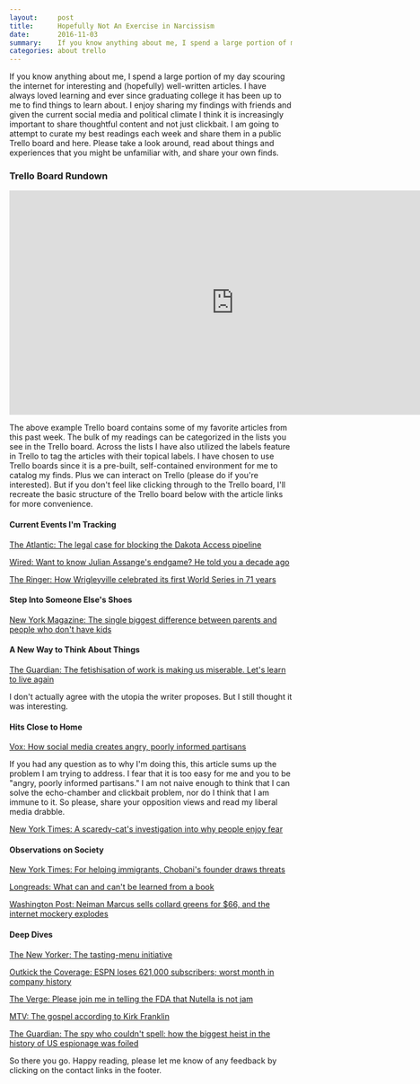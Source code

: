 ```yaml
---
layout:     post
title:      Hopefully Not An Exercise in Narcissism
date:       2016-11-03
summary:    If you know anything about me, I spend a large portion of my day scouring the internet for interesting and (hopefully) well-written articles. I have always loved learning and ever since...
categories: about trello
---
```


If you know anything about me, I spend a large portion of my day scouring the internet for interesting and (hopefully) well-written articles. I have always loved learning and ever since graduating college it has been up to me to find things to learn about. I enjoy sharing my findings with friends and given the current social media and political climate I think it is increasingly important to share thoughtful content and not just clickbait. I am going to attempt to curate my best readings each week and share them in a public Trello board and here. Please take a look around, read about things and experiences that you might be unfamiliar with, and share your own finds.

<h3>Trello Board Rundown</h3>

<iframe src="https://trello.com/b/jZeQ2RWt.html" width="800" height="400" frameborder="0" style="border:0" allowfullscreen></iframe>

The above example Trello board contains some of my favorite articles from this past week. The bulk of my readings can be categorized in the lists you see in the Trello board. Across the lists I have also utilized the labels feature in Trello to tag the articles with their topical labels. I have chosen to use Trello boards since it is a pre-built, self-contained environment for me to catalog my finds. Plus we can interact on Trello (please do if you're interested). But if you don't feel like clicking through to the Trello board, I'll recreate the basic structure of the Trello board below with the article links for more convenience.

<h4>Current Events I'm Tracking</h4>

<a href="http://www.theatlantic.com/technology/archive/2016/09/dapl-dakota-sitting-rock-sioux/499178/">The Atlantic: The legal case for blocking the Dakota Access pipeline</a>

<a href="https://www.wired.com/2016/10/want-know-julian-assanges-endgame-told-decade-ago/">Wired: Want to know Julian Assange's endgame? He told you a decade ago</a>

<a href="https://theringer.com/how-wrigleyville-celebrated-its-first-world-series-in-71-years-39170d42e54b#.y5ev47oeg">The Ringer: How Wrigleyville celebrated its first World Series in 71 years</a>

<h4>Step Into Someone Else's Shoes</h4>
<a href="http://nymag.com/thecut/2016/09/the-biggest-difference-between-parents-and-non-parents.html">New York Magazine: The single biggest difference between parents and people who don't have kids</a>

<h4>A New Way to Think About Things</h4>

<a href="https://www.theguardian.com/commentisfree/2016/oct/26/fetishisation-work-miserable-long-hours-poor-pay?">The Guardian: The fetishisation of work is making us miserable. Let's learn to live again</a>
<p>I don't actually agree with the utopia the writer proposes. But I still thought it was interesting.</p>

<h4>Hits Close to Home</h4>

<a href="http://www.vox.com/policy-and-politics/2016/10/26/13413292/social-media-disrupting-politics">Vox: How social media creates angry, poorly informed partisans</a>
<p>If you had any question as to why I'm doing this, this article sums up the problem I am trying to address. I fear that it is too easy for me and you to be "angry, poorly informed partisans." I am not naive enough to think that I can solve the echo-chamber and clickbait problem, nor do I think that I am immune to it. So please, share your opposition views and read my liberal media drabble.</p>

<a href="http://www.nytimes.com/2016/10/29/science/why-do-people-liked-being-scared.html">New York Times: A scaredy-cat's investigation into why people enjoy fear</a>

<h4>Observations on Society</h4>

<a href="http://www.nytimes.com/2016/11/01/business/for-helping-immigrants-chobanis-founder-draws-threats.html?&_r=0">New York Times: For helping immigrants, Chobani's founder draws threats</a>

<a href="https://blog.longreads.com/2016/11/01/what-can-and-cant-be-learned-from-a-book/">Longreads: What can and can't be learned from a book</a>

<a href="https://www.washingtonpost.com/news/food/wp/2016/11/02/neiman-marcus-sells-collard-greens-for-66-and-the-internet-mockery-explodes/">Washington Post: Neiman Marcus sells collard greens for $66, and the internet mockery explodes</a>

<h4>Deep Dives</h4>

<a href="http://www.newyorker.com/magazine/2016/04/04/gustu-fine-dining-for-a-better-world">The New Yorker: The tasting-menu initiative</a>

<a href="http://www.outkickthecoverage.com/espn-loses-621-000-subscribers-worst-month-in-company-history-102916">Outkick the Coverage: ESPN loses 621,000 subscribers; worst month in company history</a>

<a href="http://www.theverge.com/2016/11/2/13491156/fda-nutella-serving-size-jam-dessert-topping">The Verge: Please join me in telling the FDA that Nutella is not jam</a>

<a href="http://www.mtv.com/news/interactive/kirk-franklin-cover-story/">MTV: The gospel according to Kirk Franklin</a>

<a href="https://www.theguardian.com/world/2016/oct/26/spy-couldnt-spell-how-biggest-heists-us-espionage-history-foiled">The Guardian: The spy who couldn't spell: how the biggest heist in the history of US espionage was foiled</a>

So there you go. Happy reading, please let me know of any feedback by clicking on the contact links in the footer.
